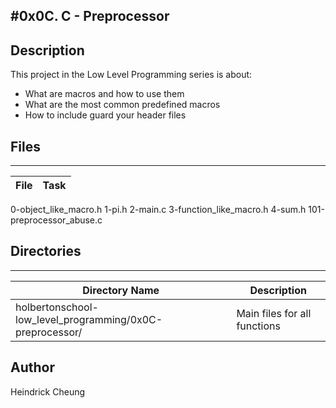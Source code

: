 #0x0C. C - Preprocessor
---
## Description

This project in the Low Level Programming series is about:
* What are macros and how to use them
* What are the most common predefined macros
* How to include guard your header files

## Files
---
File|Task
---|---
0-object_like_macro.h
1-pi.h
2-main.c
3-function_like_macro.h
4-sum.h
101-preprocessor_abuse.c

## Directories
---
Directory Name | Description
---|---
holbertonschool-low_level_programming/0x0C-preprocessor/ | Main files for all functions

## Author
Heindrick Cheung